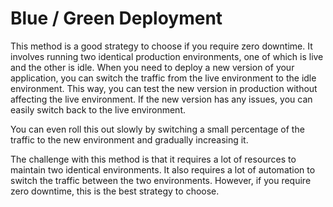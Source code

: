 # Blue / Green Deployment

This method is a good strategy to choose if you require zero downtime. It involves running two identical production
environments, one of which is live and the other is idle. When you need to deploy a new version of your application, you
can switch the traffic from the live environment to the idle environment. This way, you can test the new version in
production without affecting the live environment. If the new version has any issues, you can easily switch back to the
live environment.

You can even roll this out slowly by switching a small percentage of the traffic to the new environment and gradually
increasing it.

The challenge with this method is that it requires a lot of resources to maintain two identical environments. It also
requires a lot of automation to switch the traffic between the two environments. However, if you require zero downtime,
this is the best strategy to choose.
